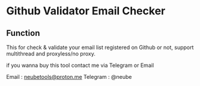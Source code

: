 # Github Validator Email Checker
## Function
This for check & validate your email list registered on Github or not,
support multithread and proxyless/no proxy. 

if you wanna buy this tool contact me via Telegram or Email

Email    : neubetools@proton.me
Telegram : @neube
